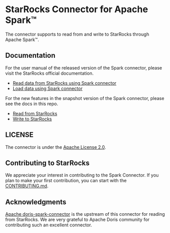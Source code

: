# StarRocks Connector for Apache Spark™

The connector supports to read from and write to StarRocks through Apache Spark™.

## Documentation

For the user manual of the released version of the Spark connector, please visit the StarRocks official documentation.
* [Read data from StarRocks using Spark connector](https://docs.starrocks.io/docs/loading/Spark-connector-starrocks)
* [Load data using Spark connector](https://docs.starrocks.io/docs/unloading/Spark_connector) 

For the new features in the snapshot version of the Spark connector, please see the docs in this repo.
* [Read from StarRocks](docs/connector-read.md)
* [Write to StarRocks](docs/connector-write.md)

## LICENSE

The connector is under the [Apache License 2.0](LICENSE.txt).

## Contributing to StarRocks

We appreciate your interest in contributing to the Spark Connector. If you plan to make your first contribution, you can start with the [CONTRIBUTING.md](CONTRIBUTING.md).

## Acknowledgments

[Apache doris-spark-connector](https://github.com/apache/incubator-doris-spark-connector) is the upstream of this connector for reading from StarRocks. We are very grateful to Apache Doris community for contributing such an excellent connector.
